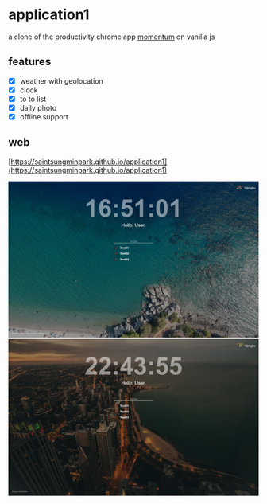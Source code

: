 # application1
a clone of the productivity chrome app [momentum](https://chrome.google.com/webstore/detail/momentum/laookkfknpbbblfpciffpaejjkokdgca) on vanilla js

## features
- [x] weather with geolocation
- [x] clock
- [x] to to list
- [x] daily photo
- [x] offline support

## web
[https://saintsungminpark.github.io/application1](https://saintsungminpark.github.io/application1)

![ex_screenshot](./screenshot1.JPG)
![ex_screenshot](./screenshot2.JPG)
